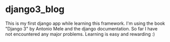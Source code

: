 # django3_blog

This is my first django app while learning this framework. 
I'm using the book "Django 3" by Antonio Mele and the django documentation. So far I have not encountered any major problems. Learning is easy and rewarding :)
